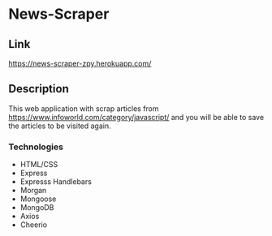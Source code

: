 # News-Scraper

## Link
https://news-scraper-zpy.herokuapp.com/

## Description
This web application with scrap articles from https://www.infoworld.com/category/javascript/ and you will be able to save the articles to be visited again.

### Technologies
* HTML/CSS
* Express
* Expresss Handlebars
* Morgan
* Mongoose
* MongoDB
* Axios
* Cheerio
